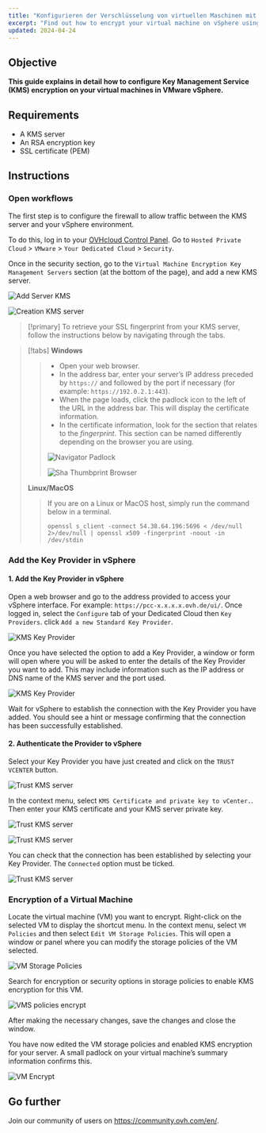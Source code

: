```yaml
---
title: "Konfigurieren der Verschlüsselung von virtuellen Maschinen mit einem KMS-Server (EN)"
excerpt: "Find out how to encrypt your virtual machine on vSphere using a KMS server"
updated: 2024-04-24
---
```


## Objective

**This guide explains in detail how to configure Key Management Service (KMS) encryption on your virtual machines in VMware vSphere.**

## Requirements

- A KMS server  
- An RSA encryption key
- SSL certificate (PEM)

## Instructions

### Open workflows

The first step is to configure the firewall to allow traffic between the KMS server and your vSphere environment.

To do this, log in to your [OVHcloud Control Panel](/links/manager). Go to `Hosted Private Cloud` > `VMware` > `Your Dedicated Cloud` > `Security`.

Once in the security section, go to the `Virtual Machine Encryption Key Management Servers` section (at the bottom of the page), and add a new KMS server.

![Add Server KMS](images/add_kms_server.png)

![Creation KMS server](images/creation_kms_server.png)

> [!primary]
> To retrieve your SSL fingerprint from your KMS server, follow the instructions below by navigating through the tabs.
>

> [!tabs]
> **Windows**
>>
>> - Open your web browser.
>> - In the address bar, enter your server’s IP address preceded by `https://` and followed by the port if necessary (for example: `https://192.0.2.1:443`).
>> - When the page loads, click the padlock icon to the left of the URL in the address bar. This will display the certificate information.
>> - In the certificate information, look for the section that relates to the *fingerprint*. This section can be named differently depending on the browser you are using.<br>
>>
>> ![Navigator Padlock](images/padlock_website.png)
>>
>> ![Sha Thumbprint Browser](images/fingerprint_sha.png)
>>
> **Linux/MacOS**
>>
>> If you are on a Linux or MacOS host, simply run the command below in a terminal.<br>
>>
>> ```shell
>> openssl s_client -connect 54.38.64.196:5696 < /dev/null 2>/dev/null | openssl x509 -fingerprint -noout -in /dev/stdin
>> ```

### Add the Key Provider in vSphere

#### 1. Add the Key Provider in vSphere

Open a web browser and go to the address provided to access your vSphere interface. For example: `https://pcc-x.x.x.x.ovh.de/ui/`.
Once logged in, select the `Configure` tab of your Dedicated Cloud then `Key Providers`. click `Add a new Standard Key Provider`.

![KMS Key Provider](images/kms_key_provider.png)

Once you have selected the option to add a Key Provider, a window or form will open where you will be asked to enter the details of the Key Provider you want to add. This may include information such as the IP address or DNS name of the KMS server and the port used.

![KMS Key Provider](images/kms_key_provider_2.png)

Wait for vSphere to establish the connection with the Key Provider you have added. You should see a hint or message confirming that the connection has been successfully established.

#### 2. Authenticate the Provider to vSphere

Select your Key Provider you have just created and click on the `TRUST VCENTER` button.

![Trust KMS server](images/trust_kms.png)

In the context menu, select `KMS Certificate and private key to vCenter.`. Then enter your KMS certificate and your KMS server private key.

![Trust KMS server](images/kms_trust_vcenter.png)

![Trust KMS server](images/kms_trust_vcenter_2.png)

You can check that the connection has been established by selecting your Key Provider. The `Connected` option must be ticked.

![Trust KMS server](images/kms_key_provider_3.png)

### Encryption of a Virtual Machine

Locate the virtual machine (VM) you want to encrypt. Right-click on the selected VM to display the shortcut menu. In the context menu, select `VM Policies` and then select `Edit VM Storage Policies`. This will open a window or panel where you can modify the storage policies of the VM selected.

![VM Storage Policies](images/vm_policies.png)

Search for encryption or security options in storage policies to enable KMS encryption for this VM.

![VMS policies encrypt](images/vm_policies_kms_encrypt.png)

After making the necessary changes, save the changes and close the window.

You have now edited the VM storage policies and enabled KMS encryption for your server. A small padlock on your virtual machine’s summary information confirms this.

![VM Encrypt](images/vm_encrypt.png)

## Go further <a name="go-further"></a>

Join our community of users on <https://community.ovh.com/en/>.